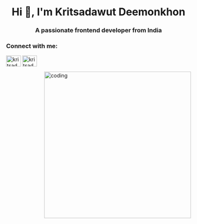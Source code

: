 <h1 align="center">Hi 👋, I'm Kritsadawut Deemonkhon</h1>
<h3 align="center">A passionate frontend developer from India</h3>

<h3 align="left">Connect with me:</h3>
<p align="left">
<a href="https://fb.com/kritsadawut deemonkhon" target="blank"><img align="center" src="https://raw.githubusercontent.com/rahuldkjain/github-profile-readme-generator/master/src/images/icons/Social/facebook.svg" alt="kritsadawut deemonkhon" height="30" width="40" /></a>
<a href="https://instagram.com/kritsadawuttt" target="blank"><img align="center" src="https://raw.githubusercontent.com/rahuldkjain/github-profile-readme-generator/master/src/images/icons/Social/instagram.svg" alt="kritsadawuttt" height="30" width="40" /></a>
</p>
<img align="right" alt="coding" width="400" src="https://media0.giphy.com/media/7NoNw4pMNTvgc/giphy.gif?cid=ecf05e47frn0c32eso51u6vvf2oe0yzdhay9931h1lsfww0z&rid=giphy.gif&ct=g](https://bitterstar88.tumblr.com/post/50994781201/shuuuuuuutuuuuuup-thor)">
